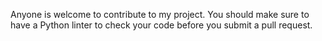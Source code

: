 Anyone is welcome to contribute to my project. You should make sure to have a Python linter to check your code before you submit a pull request.
